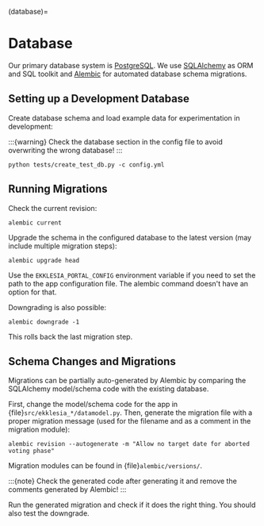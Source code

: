 (database)=

# Database

Our primary database system is [PostgreSQL](https://www.postgresql.com).
We use [SQLAlchemy](https://www.sqlalchemy.org) as ORM and SQL toolkit and
[Alembic](https://alembic.sqlalchemy.org) for automated database schema migrations.

## Setting up a Development Database

Create database schema and load example data for experimentation in development:

:::{warning}
Check the database section in the config file to avoid overwriting the
wrong database!
:::

```shell
python tests/create_test_db.py -c config.yml
```

## Running Migrations

Check the current revision:

```
alembic current
```

Upgrade the schema in the configured database to the latest version
(may include multiple migration steps):

```
alembic upgrade head
```

Use the `EKKLESIA_PORTAL_CONFIG` environment variable if you need to
set the path to the app configuration file. The alembic command doesn't have
an option for that.

Downgrading is also possible:

```
alembic downgrade -1
```

This rolls back the last migration step.

## Schema Changes and Migrations

Migrations can be partially auto-generated by Alembic by comparing the
SQLAlchemy model/schema code with the existing database.

First, change the model/schema code for the app in {file}`src/ekklesia_*/datamodel.py`.
Then, generate the migration file with a proper migration message (used for the
filename and as a comment in the migration module):

```
alembic revision --autogenerate -m "Allow no target date for aborted voting phase"
```

Migration modules can be found in {file}`alembic/versions/`.

:::{note}
Check the generated code after generating it and remove the comments generated by Alembic!
:::

Run the generated migration and check if it does the right thing.
You should also test the downgrade.
